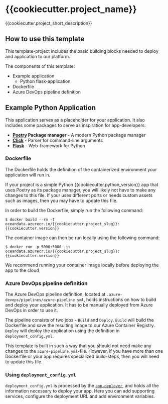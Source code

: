 # {{cookiecutter.project_name}}

{{cookiecutter.project_short_description}}

## How to use this template

<!--
TODO: Remove this section
-->

This template-project includes the basic building blocks needed to deploy and application to our platform.

The components of this template:

* Example application
    - Python flask-application
* Dockerfile
* Azure DevOps pipeline definition

## Example Python Application

This application serves as a placeholder for your application. It also includes some packages to serve as inspiration
for app-developers:

* **[Poetry](https://python-poetry.org/) Package manager** - A modern Python package manager
* **[Click](https://click.palletsprojects.com/en/8.0.x/options/#boolean-flags)** - Parser for command-line arguments
* **[Flask](https://flask.palletsprojects.com/en/2.0.x/)** - Web-framework for Python

### Dockerfile

The Dockerfile holds the definition of the containerized environment your application will run in.

If your project is a simple Python {{cookiecutter.python_version}} app that uses Poetry as its package manager, you will
likely not have to make any changes to this file. If your uses different ports or needs custom assets such as images,
then you may have to update this file.

In order to build the Dockerfile, simply run the following command:

```shell
$ docker build --rm -t oceandata.azurecr.io/{{cookiecutter.project_slug}}:{{cookiecutter.version}}
```

The container image can then be run locally using the following command:

```shell
$ docker run -p 5000:5000 -it oceandata.azurecr.io/{{cookiecutter.project_slug}}:{{cookiecutter.version}}
```

We recommend running your container image locally before deploying the app to the cloud

### Azure DevOps pipeline definition

The Azure DevOps pipeline definition, located at `.azure-devops/pipelines/azure-pipeline.yml`, holds instructions on how
to build and deploy your application. It has to be manually deployed from Azure DevOps in order to use it.

The pipeline consists of two jobs - `Build` and `Deploy`. `Build` will build the Dockerfile and save the resulting image
to our Azure Container Registry. `Deploy` will deploy the application using the definition in
`deployment_config.yml`.

This template is built in such a way that you should not need make any changes to the `azure-pipeline.yml`-file.
However, if you have more than one Dockerfile or your app requires specialized build-steps, then you will need to update
this file.

### Using `deployment_config.yml`

`deployment_config.yml` is processed by
the [`app-deployer`](https://dev.azure.com/oceandatafoundation/ODP/_git/app-deployer), and holds all the information
necessary to deploy your app. Here you can add supporting services, configure the deployment URL and add environment
variables.
